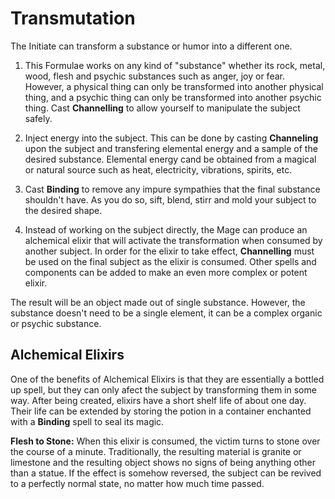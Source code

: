 # Transmutation

The Initiate can transform a substance or humor into a different one. 

1. This Formulae works on any kind of "substance" whether its rock, metal, wood, flesh and psychic substances such as anger, joy or fear. 
However, a physical thing can only be transformed into another physical thing, and a psychic thing can only be transformed into another psychic thing.
Cast __Channelling__ to allow yourself to manipulate the subject safely.

2. Inject energy into the subject. This can be done by casting __Channeling__ upon the subject and transfering elemental energy and a sample of the desired substance.
Elemental energy cand be obtained from a magical or natural source such as heat, electricity, vibrations, spirits, etc. 

3. Cast __Binding__ to remove any impure sympathies that the final substance shouldn't have. 
As you do so, sift, blend, stirr and mold your subject to the desired shape.

4. Instead of working on the subject directly, the Mage can produce an alchemical elixir that will activate the transformation when consumed by another subject.
In order for the elixir to take effect, __Channelling__ must be used on the final subject as the elixir is consumed.
Other spells and components can be added to make an even more complex or potent elixir. 

The result will be an object made out of single substance. 
However, the substance doesn't need to be a single element, it can be a complex organic or psychic substance. 


## Alchemical Elixirs

One of the benefits of Alchemical Elixirs is that they are essentially a bottled up spell, but they can only afect the subject by transforming them in some way. 
After being created, elixirs have a short shelf life of about one day. 
Their life can be extended by storing the potion in a container enchanted with a __Binding__ spell to seal its magic. 

__Flesh to Stone:__ When this elixir is consumed, the victim turns to stone over the course of a minute. 
Traditionally, the resulting material is granite or limestone and the resulting object shows no signs of being anything other than a statue.
If the effect is somehow reversed, the subject can be revived to a perfectly normal state, no matter how much time passed.



